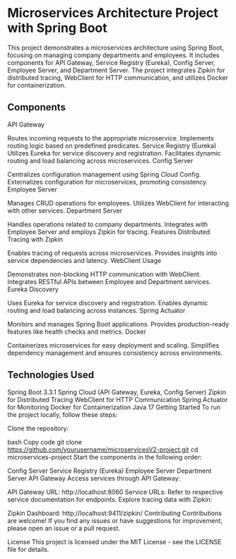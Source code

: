 # Microservices Architecture Project with Spring Boot #

This project demonstrates a microservices architecture using Spring Boot, focusing on managing company departments and employees. It includes components for API Gateway, Service Registry (Eureka), Config Server, Employee Server, and Department Server. The project integrates Zipkin for distributed tracing, WebClient for HTTP communication, and utilizes Docker for containerization.

## Components ##
API Gateway

Routes incoming requests to the appropriate microservice.
Implements routing logic based on predefined predicates.
Service Registry (Eureka)
Utilizes Eureka for service discovery and registration.
Facilitates dynamic routing and load balancing across microservices.
Config Server

Centralizes configuration management using Spring Cloud Config.
Externalizes configuration for microservices, promoting consistency.
Employee Server

Manages CRUD operations for employees.
Utilizes WebClient for interacting with other services.
Department Server

Handles operations related to company departments.
Integrates with Employee Server and employs Zipkin for tracing.
Features
Distributed Tracing with Zipkin

Enables tracing of requests across microservices.
Provides insights into service dependencies and latency.
WebClient Usage

Demonstrates non-blocking HTTP communication with WebClient.
Integrates RESTful APIs between Employee and Department services.
Eureka Discovery

Uses Eureka for service discovery and registration.
Enables dynamic routing and load balancing across instances.
Spring Actuator

Monitors and manages Spring Boot applications.
Provides production-ready features like health checks and metrics.
Docker

Containerizes microservices for easy deployment and scaling.
Simplifies dependency management and ensures consistency across environments.

## Technologies Used ##
Spring Boot 3.3.1
Spring Cloud (API Gateway, Eureka, Config Server)
Zipkin for Distributed Tracing
WebClient for HTTP Communication
Spring Actuator for Monitoring
Docker for Containerization
Java 17
Getting Started
To run the project locally, follow these steps:

Clone the repository:

bash
Copy code
git clone https://github.com/yourusername/microservicesV2-project.git
cd microservices-project
Start the components in the following order:

Config Server
Service Registry (Eureka)
Employee Server
Department Server
API Gateway
Access services through API Gateway:

API Gateway URL: http://localhost:8060
Service URLs: Refer to respective service documentation for endpoints.
Explore tracing data with Zipkin:

Zipkin Dashboard: http://localhost:9411/zipkin/
Contributing
Contributions are welcome! If you find any issues or have suggestions for improvement, please open an issue or a pull request.

License
This project is licensed under the MIT License - see the LICENSE file for details.
